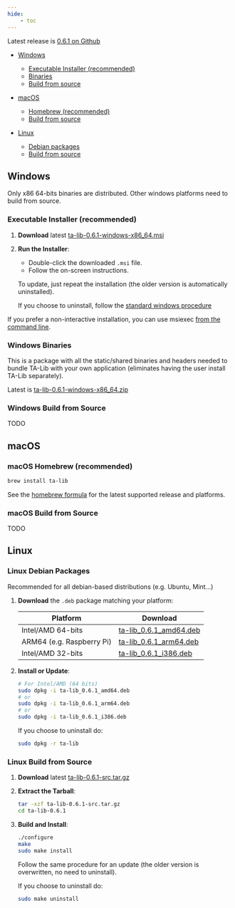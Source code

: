 ```yaml
---
hide:
    - toc
---
```

Latest release is [0.6.1 on Github](https://github.com/ta-lib/ta-lib/releases/latest)

- [Windows](#windows)
    - [Executable Installer (recommended)](#executable-installer-recommended)
    - [Binaries](#windows-binaries)
    - [Build from source](#windows-build-from-source)

- [macOS](#macOS)
    - [Homebrew (recommended)](#macOS-homebrew-recommended)
    - [Build from source](#macOS-build-from-source)

- [Linux](#linux)
    - [Debian packages](#linux-debian-packages)
    - [Build from source](#linux-build-from-source)

## Windows

Only x86 64-bits binaries are distributed. Other windows platforms need to build from source.

### Executable Installer (recommended)

1. **Download** latest [ta-lib-0.6.1-windows-x86_64.msi](https://github.com/ta-lib/ta-lib/releases/download/v0.6.1/ta-lib-0.6.1-windows-x86_64.msi)

2. **Run the Installer**:
    - Double-click the downloaded `.msi` file.
    - Follow the on-screen instructions.


    To update, just repeat the installation (the older version is automatically uninstalled).

    If you choose to uninstall, follow the [standard windows procedure](https://support.microsoft.com/en-us/windows/uninstall-or-remove-apps-and-programs-in-windows-4b55f974-2cc6-2d2b-d092-5905080eaf98)

 If you prefer a non-interactive installation, you can use msiexec [from the command line](https://learn.microsoft.com/en-us/windows/win32/msi/standard-installer-command-line-options).


### Windows Binaries
This is a package with all the static/shared binaries and headers needed to bundle TA-Lib with your own application (eliminates having the user install TA-Lib separately).

Latest is [ta-lib-0.6.1-windows-x86_64.zip](https://github.com/ta-lib/ta-lib/releases/download/v0.6.1/ta-lib-0.6.1-windows-x86_64.zip)

### Windows Build from Source

TODO

## macOS

### macOS Homebrew (recommended)

```bash
brew install ta-lib
```

See the [homebrew formula](https://formulae.brew.sh/formula/ta-lib) for the latest supported release and platforms.

### macOS Build from Source

TODO

## Linux

### Linux Debian Packages

Recommended for all debian-based distributions (e.g. Ubuntu, Mint...)

1. **Download** the `.deb` package matching your platform:

    | Platform | Download |
    |------------------------|--|
    | Intel/AMD 64-bits | [ta-lib_0.6.1_amd64.deb](https://github.com/ta-lib/ta-lib/releases/download/v0.6.1/ta-lib_0.6.1_amd64.deb) |
    | ARM64 (e.g. Raspberry Pi)| [ta-lib_0.6.1_arm64.deb](https://github.com/ta-lib/ta-lib/releases/download/v0.6.1/ta-lib_0.6.1_arm64.deb) |
    | Intel/AMD 32-bits| [ta-lib_0.6.1_i386.deb](https://github.com/ta-lib/ta-lib/releases/download/v0.6.1/ta-lib_0.6.1_i386.deb) |

2. **Install or Update**:
   ```bash
   # For Intel/AMD (64 bits)
   sudo dpkg -i ta-lib_0.6.1_amd64.deb
   # or
   sudo dpkg -i ta-lib_0.6.1_arm64.deb
   # or
   sudo dpkg -i ta-lib_0.6.1_i386.deb
   ```
   If you choose to uninstall do:
    ```bash
    sudo dpkg -r ta-lib
    ```

### Linux Build from Source

1. **Download** latest [ta-lib-0.6.1-src.tar.gz](https://github.com/ta-lib/ta-lib/releases/download/v0.6.1/ta-lib-0.6.1-src.tar.gz)

2. **Extract the Tarball**:
   ```bash
   tar -xzf ta-lib-0.6.1-src.tar.gz
   cd ta-lib-0.6.1
   ```

3. **Build and Install**:
   ```bash
   ./configure
   make
   sudo make install
   ```

    Follow the same procedure for an update (the older version is overwritten, no need to uninstall).

    If you choose to uninstall do:
    ```bash
    sudo make uninstall
    ```

